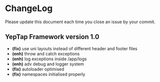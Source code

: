# ChangeLog
Please update this document each time you close an issue by your commit.

## YepTap Framework version 1.0
- **(fix)** use uni layouts instead of different header and footer files
- **(enh)** throw and catch exceptions
- **(enh)** log exceptions inside /app/logs
- **(enh)** adv debug and logger system
- **(fix)** autoloader optimised
- **(fix)** namespaces initialised properly